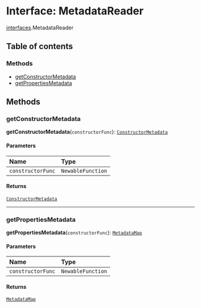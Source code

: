 # Interface: MetadataReader

[interfaces](/en/auto-docs/editor/modules/interfaces.md).MetadataReader

## Table of contents

### Methods

* [getConstructorMetadata](/en/auto-docs/editor/interfaces/interfaces.MetadataReader.md#getconstructormetadata)
* [getPropertiesMetadata](/en/auto-docs/editor/interfaces/interfaces.MetadataReader.md#getpropertiesmetadata)

## Methods

### getConstructorMetadata

**getConstructorMetadata**(`constructorFunc`): [`ConstructorMetadata`](/en/auto-docs/editor/interfaces/interfaces.ConstructorMetadata.md)

#### Parameters

| Name | Type |
| :------ | :------ |
| `constructorFunc` | `NewableFunction` |

#### Returns

[`ConstructorMetadata`](/en/auto-docs/editor/interfaces/interfaces.ConstructorMetadata.md)

***

### getPropertiesMetadata

**getPropertiesMetadata**(`constructorFunc`): [`MetadataMap`](/en/auto-docs/editor/interfaces/interfaces.MetadataMap.md)

#### Parameters

| Name | Type |
| :------ | :------ |
| `constructorFunc` | `NewableFunction` |

#### Returns

[`MetadataMap`](/en/auto-docs/editor/interfaces/interfaces.MetadataMap.md)
